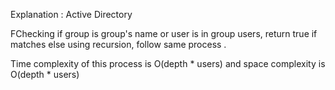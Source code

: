 Explanation : Active Directory

FChecking if group is group's name or user is in group users, return true if matches else using recursion, follow same process .

Time complexity of this process is O(depth * users) and space complexity is O(depth * users)